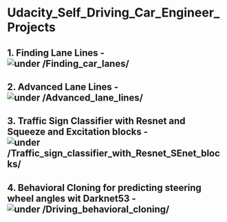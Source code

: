 # Udacity_Self_Driving_Car_Engineer_Projects

## 1. Finding Lane Lines - ![under /Finding_car_lanes/](https://github.com/YJAJ/Udacity_Self_Driving_Car_Engineer_Projects/tree/master/Finding_car_lanes)

## 2. Advanced Lane Lines - ![under /Advanced_lane_lines/](https://github.com/YJAJ/Udacity_Self_Driving_Car_Engineer_Projects/tree/master/Advanced_lane_lines)

## 3. Traffic Sign Classifier with Resnet and Squeeze and Excitation blocks - ![under /Traffic_sign_classifier_with_Resnet_SEnet_blocks/](https://github.com/YJAJ/Udacity_Self_Driving_Car_Engineer_Projects/tree/master/Traffic_sign_classifier_with_Resnet_SEnet_blocks)

## 4. Behavioral Cloning for predicting steering wheel angles wit Darknet53 - ![under /Driving_behavioral_cloning/](https://github.com/YJAJ/Udacity_Self_Driving_Car_Engineer_Projects/tree/master/Driving_behavioral_cloning)
